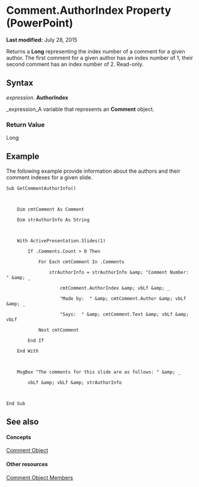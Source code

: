 
# Comment.AuthorIndex Property (PowerPoint)

 **Last modified:** July 28, 2015

Returns a  **Long** representing the index number of a comment for a given author. The first comment for a given author has an index number of 1, their second comment has an index number of 2. Read-only.

## Syntax

 _expression_. **AuthorIndex**

 _expression_A variable that represents an  **Comment** object.


### Return Value

Long


## Example

The following example provide information about the authors and their comment indexes for a given slide.


```
Sub GetCommentAuthorInfo()



    Dim cmtComment As Comment

    Dim strAuthorInfo As String



    With ActivePresentation.Slides(1)

        If .Comments.Count > 0 Then

            For Each cmtComment In .Comments

                strAuthorInfo = strAuthorInfo &amp; "Comment Number:  " &amp; _

                    cmtComment.AuthorIndex &amp; vbLf &amp; _

                    "Made by:  " &amp; cmtComment.Author &amp; vbLf &amp; _

                    "Says:  " &amp; cmtComment.Text &amp; vbLf &amp; vbLf

            Next cmtComment

        End If

    End With



    MsgBox "The comments for this slide are as follows: " &amp; _

        vbLf &amp; vbLf &amp; strAuthorInfo



End Sub
```


## See also


#### Concepts


 [Comment Object](c1071b54-eeaa-0cec-13f0-b635da9511d8.md)
#### Other resources


 [Comment Object Members](ceeb9a4e-53ca-1607-c080-fc276d957525.md)
